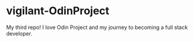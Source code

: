 # vigilant-OdinProject
My third  repo! I love Odin Project and my journey to becoming a full stack developer.
